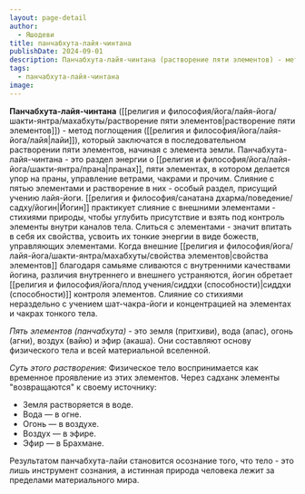 ```yaml
---
layout: page-detail
author:
  - Яшодеви
title: панчабхута-лайя-чинтана
publishDate: 2024-09-01
description: Панчабхута-лайя-чинтана (растворение пяти элементов) - метод поглощения (лайи), который заключатся в последовательном растворении пяти элементов, начиная с элемента земли.
tags:
  - панчабхута-лайя-чинтана
image:
---
```

**Панчабхута-лайя-чинтана** ([[религия и философия/йога/лайя-йога/шакти-янтра/махабхуты/растворение пяти элементов|растворение пяти элементов]]) - метод
поглощения ([[религия и философия/йога/лайя-йога/лайя|лайи]]), который заключатся в последовательном растворении пяти элементов, начиная с элемента земли.
Панчабхута-лайя-чинтана - это раздел энергии о [[религия и философия/йога/лайя-йога/шакти-янтра/прана|пранах]], пяти элементах, в котором делается упор на праны, управление ветрами, чакрами и прочим. Слияние с пятью элементами и растворение в них - особый раздел, присущий учению лайя-йоги. [[религия и философия/санатана дхарма/поведение/садху/йогин|Йогин]] практикует слияние с внешними элементами - стихиями природы, чтобы углубить присутствие и взять под контроль элементы внутри каналов тела. Слиться с элементами - значит впитать в себя их свойства, усвоить их тонкие энергии в виде божеств, управляющих элементами. Когда внешние [[религия и философия/йога/лайя-йога/шакти-янтра/махабхуты/свойства элементов|свойства элементов]] благодаря самьяме сливаются с внутренними качествами йогина, различия внутреннего и внешнего устраняются, йогин обретает [[религия и философия/йога/плод учения/сиддхи (способности)|сиддхи (способности)]] контроля элементов. Слияние со стихиями нераздельно с учением шат-чакра-йоги и концентрацией на элементах и чакрах тонкого тела.


*Пять элементов (панчабхута)* - это земля (притхиви), вода (апас), огонь (агни), воздух (вайю) и эфир (акаша). Они составляют основу физического тела и всей материальной вселенной.

*Суть этого растворения:*
Физическое тело воспринимается как временное проявление из этих элементов. Через садханк элементы "возвращаются" к своему источнику:

- Земля растворяется в воде.
- Вода — в огне.
- Огонь — в воздухе.
- Воздух — в эфире.
- Эфир — в Брахмане.

Результатом панчабхута-лайи становится осознание того, что тело - это лишь инструмент сознания, а истинная природа человека лежит за пределами материального мира.


